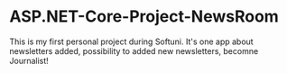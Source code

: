 # ASP.NET-Core-Project-NewsRoom
This is my first personal project during Softuni.
It's one app about newsletters added, possibility to added new newsletters, becomne Journalist!
